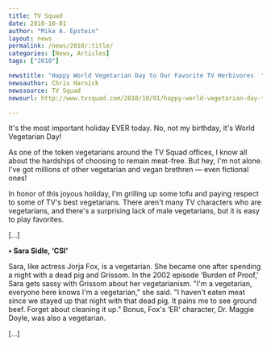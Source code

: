 ```yaml
---
title: TV Squad
date: 2010-10-01
author: "Mika A. Epstein"
layout: news
permalink: /news/2010/:title/
categories: [News, Articles]
tags: ["2010"]

newstitle: "Happy World Vegetarian Day to Our Favorite TV Herbivores  "
newsauthor: Chris Harnick  
newssource: TV Squad  
newsurl: http://www.tvsquad.com/2010/10/01/happy-world-vegetarian-day-to-our-favorite-tv-herbivores/  

---
```


It's the most important holiday EVER today. No, not my birthday, it's World Vegetarian Day! 

As one of the token vegetarians around the TV Squad offices, I know all about the hardships of choosing to remain meat-free. But hey, I'm not alone. I've got millions of other vegetarian and vegan brethren &#8212; even fictional ones!

In honor of this joyous holiday, I'm grilling up some tofu and paying respect to some of TV's best vegetarians. There aren't many TV characters who are vegetarians, and there's a surprising lack of male vegetarians, but it is easy to play favorites.

[...]

**&bull; Sara Sidle, &#8216;CSI'**

Sara, like actress Jorja Fox, is a vegetarian. She became one after spending a night with a dead pig and Grissom. In the 2002 episode &#8216;Burden of Proof,' Sara gets sassy with Grissom about her vegetarianism. "I'm a vegetarian, everyone here knows I'm a vegetarian," she said. "I haven't eaten meat since we stayed up that night with that dead pig. It pains me to see ground beef. Forget about cleaning it up." Bonus, Fox's &#8216;ER' character, Dr. Maggie Doyle, was also a vegetarian.

[...]


